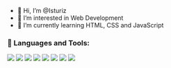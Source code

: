 - 👋 Hi, I’m @Isturiz
- 👀 I’m interested in Web Development
- 🌱 I’m currently learning HTML, CSS and JavaScript

<!---
Isturiz/Isturiz is a ✨ special ✨ repository because its `README.md` (this file) appears on your GitHub profile.
You can click the Preview link to take a look at your changes.
--->

<div align="left">
  <h3>🔨 Languages and Tools:</h3>
  <div>
    <img src="https://img.icons8.com/color/48/000000/python--v1.png"/>
    <img src="https://img.icons8.com/color/48/000000/javascript--v1.png"/>
    <img src="https://img.icons8.com/color/48/000000/c-programming.png"/>
    <img src="https://img.icons8.com/color/48/000000/java-coffee-cup-logo--v1.png"/>
    <img src="https://img.icons8.com/color/48/000000/git.png"/>
    <img src="https://img.icons8.com/color/48/000000/html-5--v1.png"/>
    <img src="https://img.icons8.com/color/48/000000/css3.png"/>
    <img src="https://img.icons8.com/color/48/000000/bootstrap.png"/>

    
  </div>
</div>
